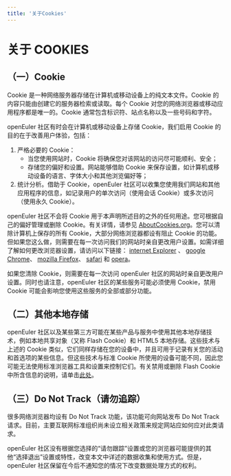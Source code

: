 ```yaml
---
title: '关于Cookies'
---
```


<div class='markdown markdown-statement' >

<h1>关于 COOKIES</h1>

## （一）Cookie

Cookie 是一种网络服务器存储在计算机或移动设备上的纯文本文件。Cookie 的内容只能由创建它的服务器检索或读取。每个 Cookie 对您的网络浏览器或移动应用程序都是唯一的。Cookie 通常包含标识符、站点名称以及一些号码和字符。

openEuler 社区有时会在计算机或移动设备上存储 Cookie，我们启用 Cookie 的目的在于改善用户体验，包括：

1. 严格必要的 Cookie：
    - 当您使用网站时，Cookie 将确保您对该网站的访问尽可能顺利、安全；
    - 存储您的偏好和设置。网站能够借助 Cookie 来保存设置，如计算机或移动设备的语言、字体大小和其他浏览偏好等；
2. 统计分析。借助于 Cookie，openEuler 社区可以收集您使用我们网站和其他应用程序的信息，如记录用户的单次访问（使用会话 Cookie）或多次访问（使用永久 Cookie）。

openEuler 社区不会将 Cookie 用于本声明所述目的之外的任何用途。您可根据自己的偏好管理或删除 Cookie。有关详情，请参见  [AboutCookies.org](https://www.aboutcookies.org/)。您可以清除计算机上保存的所有 Cookie，大部分网络浏览器都设有阻止 Cookie 的功能。但如果您这么做，则需要在每一次访问我们的网站时亲自更改用户设置。如需详细了解如何更改浏览器设置，请访问以下链接： [internet Explorer](https://support.microsoft.com/zh-cn/windows/%E5%88%A0%E9%99%A4%E5%92%8C%E7%AE%A1%E7%90%86-cookie-168dab11-0753-043d-7c16-ede5947fc64d) 、 [google Chrome](https://support.google.com/chrome/answer/95647)、 [mozilla Firefox](https://support.mozilla.org/en-US/kb/cookies-information-websites-store-on-your-computer?redirectlocale=en-US&redirectslug=Cookies)、 [safari](https://support.apple.com/zh-cn/guide/safari/sfri11471/mac) 和 [opera](https://help.opera.com/en/latest/security-and-privacy/)。

如果您清除 Cookie，则需要在每一次访问 openEuler 社区的网站时亲自更改用户设置。同时也请注意，openEuler 社区的某些服务可能必须使用 Cookie，禁用 Cookie 可能会影响您使用这些服务的全部或部分功能。

## （二）其他本地存储

openEuler 社区以及某些第三方可能在某些产品与服务中使用其他本地存储技术，例如本地共享对象（又称 Flash Cookie）和 HTML5 本地存储。这些技术与上述的 Cookie 类似，它们同样存储在您的设备中，并且可用于记录有关您的活动和首选项的某些信息。但这些技术与标准 Cookie 所使用的设备可能不同，因此您可能无法使用标准浏览器工具和设置来控制它们。有关禁用或删除 Flash Cookie 中所含信息的说明，请单击[此处](https://www.flash.cn/download)。

## （三）Do Not Track（请勿追踪）

很多网络浏览器均设有 Do Not Track 功能，该功能可向网站发布 Do Not Track 请求。目前，主要互联网标准组织尚未设立相关政策来规定网站应如何应对此类请求。

openEuler 社区没有根据您选择的“请勿跟踪”设置或您的浏览器可能提供的其他“选择退出”设置或特性，改变本文中详述的数据收集和使用方式。但是，openEuler 社区保留在今后不通知您的情况下改变数据处理方式的权利。

</div>